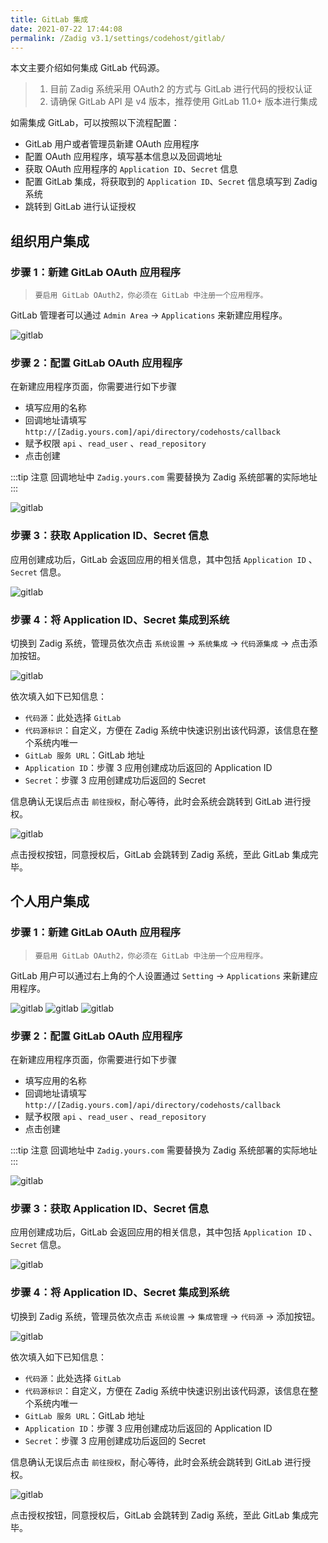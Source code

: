 ```yaml
---
title: GitLab 集成
date: 2021-07-22 17:44:08
permalink: /Zadig v3.1/settings/codehost/gitlab/
---
```


本文主要介绍如何集成 GitLab 代码源。

> 1. 目前 Zadig 系统采用 OAuth2 的方式与 GitLab 进行代码的授权认证
> 2. 请确保 GitLab API 是 v4 版本，推荐使用 GitLab 11.0+ 版本进行集成

如需集成 GitLab，可以按照以下流程配置：

- GitLab 用户或者管理员新建 OAuth 应用程序
- 配置 OAuth 应用程序，填写基本信息以及回调地址
- 获取 OAuth 应用程序的 `Application ID`、`Secret` 信息
- 配置 GitLab 集成，将获取到的 `Application ID`、`Secret` 信息填写到 Zadig 系统
- 跳转到 GitLab 进行认证授权


## 组织用户集成

### 步骤 1：新建 GitLab OAuth 应用程序

> `要启用 GitLab OAuth2，你必须在 GitLab 中注册一个应用程序。`

GitLab 管理者可以通过 `Admin Area` -> `Applications` 来新建应用程序。

![gitlab](../../../../_images/gitlab.png)

### 步骤 2：配置 GitLab OAuth 应用程序

在新建应用程序页面，你需要进行如下步骤

- 填写应用的名称
- 回调地址请填写 `http://[Zadig.yours.com]/api/directory/codehosts/callback`
- 赋予权限 `api` 、`read_user` 、`read_repository`
- 点击创建

:::tip 注意
回调地址中 `Zadig.yours.com` 需要替换为 Zadig 系统部署的实际地址
:::

![gitlab](../../../../_images/gitlab1.png)
### 步骤 3：获取 Application ID、Secret 信息

应用创建成功后，GitLab 会返回应用的相关信息，其中包括 `Application ID` 、`Secret` 信息。

![gitlab](../../../../_images/gitlab2.png)

### 步骤 4：将 Application ID、Secret 集成到系统

切换到 Zadig 系统，管理员依次点击 `系统设置` -> `系统集成` -> `代码源集成` -> 点击添加按钮。

![gitlab](../../../../_images/gitlab3.png)

依次填入如下已知信息：

- `代码源`：此处选择 `GitLab`
- `代码源标识`：自定义，方便在 Zadig 系统中快速识别出该代码源，该信息在整个系统内唯一
- `GitLab 服务 URL`：GitLab 地址
- `Application ID`：步骤 3 应用创建成功后返回的 Application ID
- `Secret`：步骤 3 应用创建成功后返回的 Secret

信息确认无误后点击 `前往授权`，耐心等待，此时会系统会跳转到 GitLab 进行授权。

![gitlab](../../../../_images/gitlab4.png)

点击授权按钮，同意授权后，GitLab 会跳转到 Zadig 系统，至此 GitLab 集成完毕。

## 个人用户集成

### 步骤 1：新建 GitLab OAuth 应用程序

> `要启用 GitLab OAuth2，你必须在 GitLab 中注册一个应用程序。`

GitLab 用户可以通过右上角的个人设置通过 `Setting` -> `Applications` 来新建应用程序。

![gitlab](../../../../_images/gitlab-personal.png)
![gitlab](../../../../_images/gitlab-personal-setting.png)
![gitlab](../../../../_images/gitlab-personal-setting-app.png)
### 步骤 2：配置 GitLab OAuth 应用程序

在新建应用程序页面，你需要进行如下步骤

- 填写应用的名称
- 回调地址请填写 `http://[Zadig.yours.com]/api/directory/codehosts/callback`
- 赋予权限 `api` 、`read_user` 、`read_repository`
- 点击创建

:::tip 注意
回调地址中 `Zadig.yours.com` 需要替换为 Zadig 系统部署的实际地址
:::

![gitlab](../../../../_images/gitlab-personal-app-config.png)
### 步骤 3：获取 Application ID、Secret 信息

应用创建成功后，GitLab 会返回应用的相关信息，其中包括 `Application ID` 、`Secret` 信息。

![gitlab](../../../../_images/gitlab-personal-app-setting.png)

### 步骤 4：将 Application ID、Secret 集成到系统

切换到 Zadig 系统，管理员依次点击 `系统设置` -> `集成管理` -> `代码源` -> 添加按钮。

![gitlab](../../../../_images/gitlab3.png)

依次填入如下已知信息：

- `代码源`：此处选择 `GitLab`
- `代码源标识`：自定义，方便在 Zadig 系统中快速识别出该代码源，该信息在整个系统内唯一
- `GitLab 服务 URL`：GitLab 地址
- `Application ID`：步骤 3 应用创建成功后返回的 Application ID
- `Secret`：步骤 3 应用创建成功后返回的 Secret

信息确认无误后点击 `前往授权`，耐心等待，此时会系统会跳转到 GitLab 进行授权。

![gitlab](../../../../_images/gitlab4.png)

点击授权按钮，同意授权后，GitLab 会跳转到 Zadig 系统，至此 GitLab 集成完毕。

